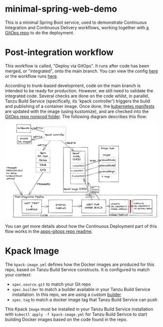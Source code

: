 # minimal-spring-web-demo

This is a minimal Spring Boot service, used to demonstrate Continuous Integration and Continuous Delivery workflows, working together with [a GitOps repo](https://github.com/benjvi/apps-gitops) to do the deployment.

# Post-integration workflow

This workflow is called, "Deploy via GitOps". It runs after code has been merged, or "integrated", onto the main branch. You can view the config [here](https://github.com/benjvi/minimal-spring-web-demo/blob/main/.github/workflows/deploy.yml) or the workflow runs [here](https://github.com/benjvi/minimal-spring-web-demo/actions/workflows/deploy.yml). 

According to trunk-based development, code on the main branch is intended to be ready for production. However, we still need to validate the integrated code. Several checks are done on the code whilst, in parallel, Tanzu Build Service (specifically, its 'kpack controller') triggers the build and publishing of a container image. Once done, the [kubernetes manifests](https://github.com/benjvi/minimal-spring-web-demo/tree/main/k8s) are updated with the image (using kustomize), and are checked into the [GitOps repo nonprod folder](https://github.com/benjvi/apps-gitops/tree/main/nonprod-cluster/spring-app). The following diagram describes this flow:

![post integration flow](https://github.com/benjvi/minimal-spring-web-demo/raw/main/tbs-post-integration-flow.png)

You can get more details about how the Continuous Deployment part of this flow works in the [apps-gitops repo readme](https://github.com/benjvi/apps-gitops/blob/main/README.md).

# Kpack Image

The `kpack-image.yml` defines how the Docker images are produced for this repo, based on Tanzu Build Service constructs. It is configured to match your context:
  - `spec.source.git` to match your Git repo
  - `spec.builder` to match a builder available in your Tanzu Build Service installation. In this repo, we are using a custom [builder](https://github.com/pivotal/kpack/blob/main/docs/builders.md)
  - `spec.tag` to match a docker image tag that Tanzu Build Service can push

This Kpack `Image` must be installed in your Tanzu Build Service installation with `kubectl apply -f kpack-image.yml` for Tanzu Build Serivce to start building Docker images based on the code found in the repo.
